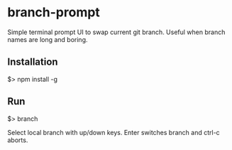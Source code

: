 # branch-prompt

Simple terminal prompt UI to swap current git branch. Useful when branch names are long and boring.

## Installation

$> npm install -g

## Run

$> branch

Select local branch with up/down keys. Enter switches branch and ctrl-c aborts.
